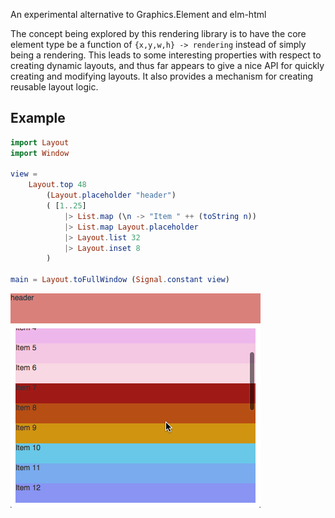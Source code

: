 An experimental alternative to Graphics.Element and elm-html

The concept being explored by this rendering library is to have the core element
type be a function of `{x,y,w,h} -> rendering` instead of simply being a rendering.
This leads to some interesting properties with respect to creating dynamic layouts,
and thus far appears to give a nice API for quickly creating and modifying layouts.
It also provides a mechanism for creating reusable layout logic.

## Example

```elm
import Layout
import Window

view =
    Layout.top 48
        (Layout.placeholder "header")
        ( [1..25]
            |> List.map (\n -> "Item " ++ (toString n))
            |> List.map Layout.placeholder
            |> Layout.list 32
            |> Layout.inset 8
        )

main = Layout.toFullWindow (Signal.constant view)
```

![](demo1.png)
